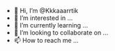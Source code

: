 - 👋 Hi, I’m @Kkkaaarrtik
- 👀 I’m interested in ...
- 🌱 I’m currently learning ...
- 💞️ I’m looking to collaborate on ...
- 📫 How to reach me ...

<!---
Kkkaaarrtik/Kkkaaarrtik is a ✨ special ✨ repository because its `README.md` (this file) appears on your GitHub profile.
You can click the Preview link to take a look at your changes.
--->
